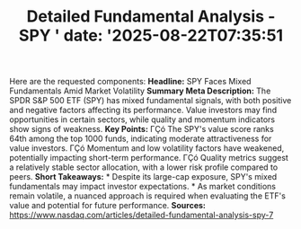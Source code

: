 ﻿---
title: "Detailed Fundamental Analysis - SPY       '
date: '2025-08-22T07:35:51"
category: "Markets"
summary: ""
slug: "detailed fundamental analysis  spy       "
source_urls:
  - "https://www.nasdaq.com/articles/detailed-fundamental-analysis-spy-7"
seo:
  title: "Detailed Fundamental Analysis - SPY        | Hash n Hedge'
  description: '"
  keywords: ["news", "markets", "brief"]
---
Here are the requested components:  **Headline:**  SPY Faces Mixed Fundamentals Amid Market Volatility  **Summary Meta Description:** The SPDR S&P 500 ETF (SPY) has mixed fundamental signals, with both positive and negative factors affecting its performance. Value investors may find opportunities in certain sectors, while quality and momentum indicators show signs of weakness.  **Key Points:**  ΓÇó The SPY's value score ranks 64th among the top 1000 funds, indicating moderate attractiveness for value investors. ΓÇó Momentum and low volatility factors have weakened, potentially impacting short-term performance. ΓÇó Quality metrics suggest a relatively stable sector allocation, with a lower risk profile compared to peers.  **Short Takeaways:**  * Despite its large-cap exposure, SPY's mixed fundamentals may impact investor expectations.  * As market conditions remain volatile, a nuanced approach is required when evaluating the ETF's value and potential for future performance.  **Sources:**  https://www.nasdaq.com/articles/detailed-fundamental-analysis-spy-7 
